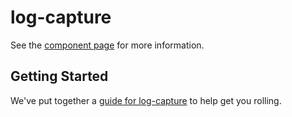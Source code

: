 # log-capture

See the [component page](http://laco0416.github.io/log-capture) for more information.

## Getting Started

We've put together a [guide for log-capture](http://www.polymer-project.org/docs/start/reusableelements.html) to help get you rolling.
